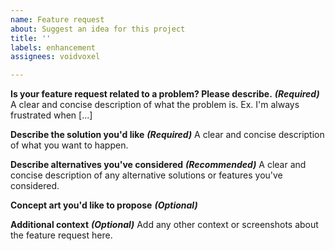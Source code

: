 ```yaml
---
name: Feature request
about: Suggest an idea for this project
title: ''
labels: enhancement
assignees: voidvoxel

---
```


**Is your feature request related to a problem? Please describe.** ***(Required)***
A clear and concise description of what the problem is. Ex. I'm always frustrated when [...]

**Describe the solution you'd like** ***(Required)***
A clear and concise description of what you want to happen.

**Describe alternatives you've considered** ***(Recommended)***
A clear and concise description of any alternative solutions or features you've considered.

**Concept art you'd like to propose** ***(Optional)***

**Additional context** ***(Optional)***
Add any other context or screenshots about the feature request here.
